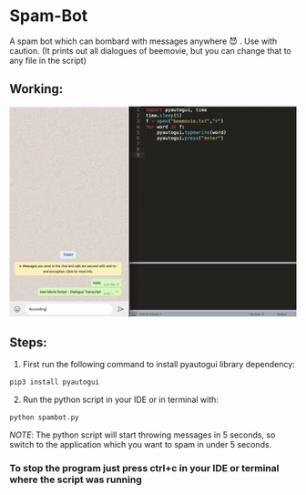 # Spam-Bot
A spam bot which can bombard with messages anywhere 😈 . Use with caution. (It prints out all dialogues of beemovie, but you can change that to any file in the script)

## Working:
![](workingOfBot.gif)


## Steps:
1.  First run the following command to install pyautogui library dependency:
```bash
pip3 install pyautogui
```
2. Run the python script in your IDE or in terminal with:
```bash
python spambot.py
```
*NOTE*: The python script will start throwing messages in 5 seconds, so switch to the application which you want to spam in under 5 seconds.

### To stop the program just press ctrl+c in your IDE or terminal where the script was running
